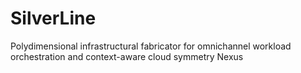 # SilverLine
Polydimensional infrastructural fabricator for omnichannel workload orchestration and context-aware cloud symmetry Nexus
